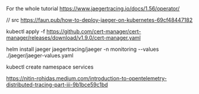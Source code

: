 <!-- helm repo add jaegertracing https://jaegertracing.github.io/helm-charts
helm repo update jaegertracing
helm repo -->

For the whole tutorial
https://www.jaegertracing.io/docs/1.56/operator/

// src https://faun.pub/how-to-deploy-jaeger-on-kubernetes-69cf48447182

kubectl apply -f https://github.com/cert-manager/cert-manager/releases/download/v1.9.0/cert-manager.yaml

helm install jaeger jaegertracing/jaeger -n monitoring --values ./jaeger/jaeger-values.yaml

kubectl create namespace services

https://nitin-rohidas.medium.com/introduction-to-opentelemetry-distributed-tracing-part-iii-9b1bce59c1bd
